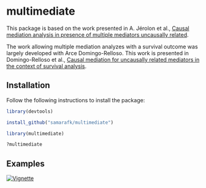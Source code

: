 # multimediate

This package is based on the work presented in A. Jérolon et al., [Causal mediation analysis in presence of multiple mediators uncausally related](https://doi.org/10.1515/ijb-2019-0088).

The work allowing multiple mediation analyzes with a survival outcome was 
largely developed with Arce Domingo-Relloso. 
This work is presented in Domingo-Relloso et al., [Causal mediation for uncausally related mediators in the context of survival analysis](https://doi.org/10.1101/2024.02.16.24302923). 



## Installation

Follow the following instructions to install the package:

```r
library(devtools)

install_github("samarafk/multimediate") 

library(multimediate)

?multimediate
```

## Examples


[![Vignette](https://img.shields.io/badge/vignette-online-blue)](https://samarafk.github.io/multimediate)


